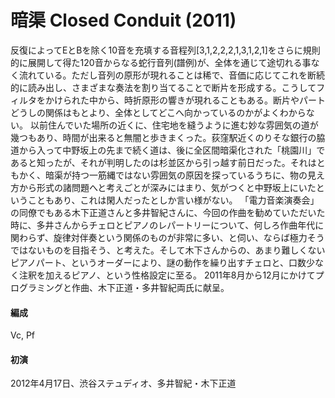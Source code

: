 # 暗渠 Closed Conduit (2011)

反復によってEとBを除く10音を充填する音程列[3,1,2,2,2,1,3,1,2,1]をさらに規則的に展開して得た120音からなる蛇行音列(譜例)が、全体を通じて途切れる事なく流れている。ただし音列の原形が現れることは稀で、音価に応じてこれを断続的に読み出し、さまざまな奏法を割り当てることで断片を形成する。こうしてフィルタをかけられた中から、時折原形の響きが現れることもある。断片やパートどうしの関係はもとより、全体としてどこへ向かっているのかがよくわからない。
以前住んでいた場所の近くに、住宅地を縫うように進む妙な雰囲気の道が幾つもあり、時間が出来ると無闇と歩きまくった。荻窪駅近くのりそな銀行の脇道から入って中野坂上の先まで続く道は、後に全区間暗渠化された「桃園川」であると知ったが、それが判明したのは杉並区から引っ越す前日だった。それはともかく、暗渠が持つ一筋縄ではない雰囲気の原因を探っているうちに、物の見え方から形式の諸問題へと考えごとが深みにはまり、気がつくと中野坂上にいたということもあり、これは閑人だったとしか言い様がない。
「電力音楽演奏会」の同僚でもある木下正道さんと多井智紀さんに、今回の作曲を勧めていただいた時に、多井さんからチェロとピアノのレパートリーについて、何しろ作曲年代に関わらず、旋律対伴奏という関係のものが非常に多い、と伺い、ならば極力そうではないものを目指そう、と考えた。そして木下さんからの、あまり難しくないピアノパート、というオーダーにより、謎の動作を繰り出すチェロと、口数少なく注釈を加えるピアノ、という性格設定に至る。
2011年8月から12月にかけてプログラミングと作曲、木下正道・多井智紀両氏に献呈。

#### 編成
Vc, Pf
#### 初演
2012年4月17日、渋谷ステュディオ、多井智紀・木下正道
